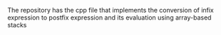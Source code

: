 The repository has the cpp file that implements the conversion of infix expression to postfix expression and its evaluation using array-based stacks
